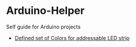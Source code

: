 # Arduino-Helper
Self guide for Arduino projects
- [Defined set of Colors for addressable LED strip](https://github.com/Dmytro-Hryshyn/Arduino-Helper/blob/master/Colors.h)
